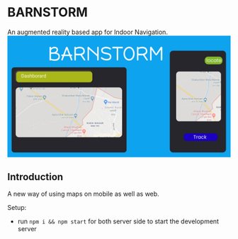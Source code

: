 # BARNSTORM
An augmented reality based app for Indoor Navigation.
<img src="6/BARNSTORM.png">



## Introduction
A new way of using maps on mobile as well as web.


Setup:
- run ```npm i && npm start``` for both server side to start the development server
